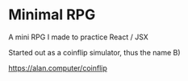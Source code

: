 # Minimal RPG

A mini RPG I made to practice React / JSX

Started out as a coinflip simulator, thus the name B)

https://alan.computer/coinflip
